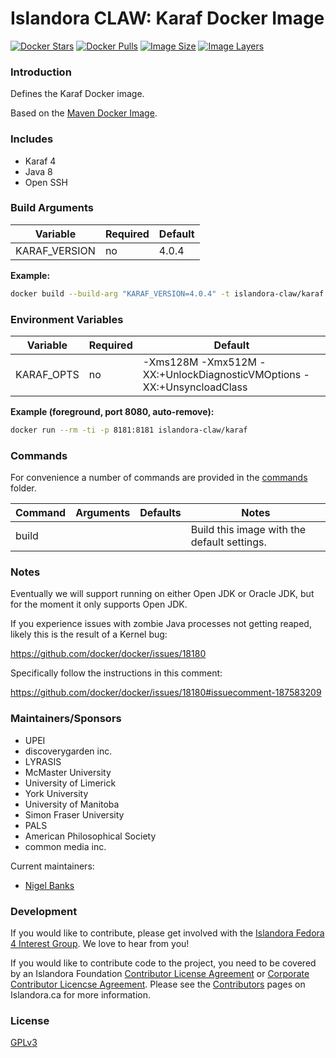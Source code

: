 # Islandora CLAW: Karaf Docker Image

[![Docker Stars](https://img.shields.io/docker/stars/islandora-claw/karaf.svg)](https://hub.docker.com/r/islandora-claw/karaf/)
[![Docker Pulls](https://img.shields.io/docker/pulls/islandora-claw/karaf.svg)](https://hub.docker.com/r/islandora-claw/karaf/)
[![Image Size](https://img.shields.io/imagelayers/image-size/islandora-claw/karaf/latest.svg)](https://imagelayers.io/?images=islandora-claw/karaf:latest)
[![Image Layers](https://img.shields.io/imagelayers/layers/islandora-claw/karaf/latest.svg)](https://imagelayers.io/?images=islandora-claw/karaf:latest)

### Introduction

Defines the Karaf Docker image. 

Based on the [Maven Docker Image](https://github.com/Islandora-CLAW/docker-maven).

### Includes

* Karaf 4
* Java 8
* Open SSH

### Build Arguments

| Variable      | Required | Default |
|---------------|----------|---------|
| KARAF_VERSION | no       |   4.0.4 |

**Example:**
```bash
docker build --build-arg "KARAF_VERSION=4.0.4" -t islandora-claw/karaf .
```

### Environment Variables

| Variable   | Required | Default                                                               |
|------------|----------|-----------------------------------------------------------------------|
| KARAF_OPTS | no       | -Xms128M -Xmx512M -XX:+UnlockDiagnosticVMOptions -XX:+UnsyncloadClass |

**Example (foreground, port 8080, auto-remove):**
```bash
docker run --rm -ti -p 8181:8181 islandora-claw/karaf
```

### Commands

For convenience a number of commands are provided in the [commands](/commands)
folder.

| Command | Arguments | Defaults | Notes                                       |
|---------|-----------|----------|---------------------------------------------|
| build   |           |          | Build this image with the default settings. |

### Notes

Eventually we will support running on either Open JDK or Oracle JDK, but
for the moment it only supports Open JDK.

If you experience issues with zombie Java processes not getting reaped, likely
this is the result of a Kernel bug:

https://github.com/docker/docker/issues/18180

Specifically follow the instructions in this comment:

https://github.com/docker/docker/issues/18180#issuecomment-187583209

### Maintainers/Sponsors

* UPEI
* discoverygarden inc.
* LYRASIS
* McMaster University
* University of Limerick
* York University
* University of Manitoba
* Simon Fraser University
* PALS
* American Philosophical Society
* common media inc.

Current maintainers:

* [Nigel Banks](https://github.com/nigelgbanks)

### Development

If you would like to contribute, please get involved with the
[Islandora Fedora 4 Interest Group](https://github.com/Islandora/Islandora-Fedora4-Interest-Group).
We love to hear from you!

If you would like to contribute code to the project, you need to be covered by
an Islandora Foundation
[Contributor License Agreement](http://islandora.ca/sites/default/files/islandora_cla.pdf)
or
[Corporate Contributor Licencse Agreement](http://islandora.ca/sites/default/files/islandora_ccla.pdf).
Please see the [Contributors](http://islandora.ca/resources/contributors) pages
on Islandora.ca for more information.

### License

[GPLv3](http://www.gnu.org/licenses/gpl-3.0.txt)

